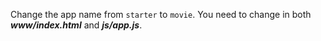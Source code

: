 Change the app name from ```starter``` to ```movie```. You need to change in both ***www/index.html*** and 
***js/app.js***. 